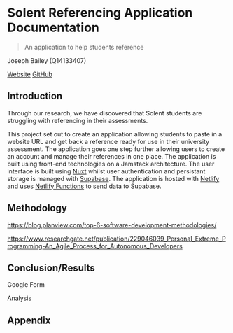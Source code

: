 # Solent Referencing Application Documentation

> An application to help students reference

Joseph Bailey (Q14133407)

[Website](https://solent-referencing.netlify.app/)
[GitHub](https://github.com/joebailey26/solent-referencing)

## Introduction

Through our research, we have discovered that Solent students are struggling with referencing in their assessments.

This project set out to create an application allowing students to paste in a website URL and get back a reference ready for use in their university assessment. The application goes one step further allowing users to create an account and manage their references in one place. The application is built using front-end technologies on a Jamstack architecture. The user interface is built using [Nuxt](https://nuxtjs.org/) whilst user authentication and persistant storage is managed with [Supabase](https://supabase.com/). The application is hosted with [Netlify](https://www.netlify.com/) and uses [Netlify Functions](https://www.netlify.com/products/functions/) to send data to Supabase.

## Methodology

https://blog.planview.com/top-6-software-development-methodologies/

https://www.researchgate.net/publication/229046039_Personal_Extreme_Programming-An_Agile_Process_for_Autonomous_Developers

## Conclusion/Results

Google Form

Analysis

## Appendix
